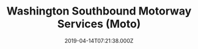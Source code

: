 ---
date: 2019-04-14T07:21:38.000Z
title: Washington Southbound Motorway Services (Moto)
latitude: 54.88967836
longitude: -1.558266878
url: https://moto-way.com/location/washington-southbound?y_source=1_MTUwMjQ2MjAtNDQwLWxvY2F0aW9uLndlYnNpdGU=
category: checkin
---